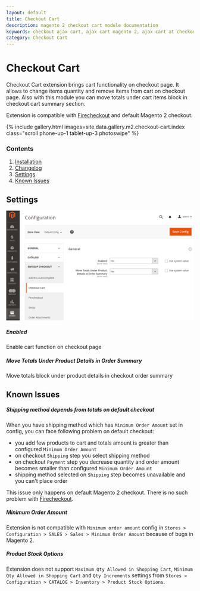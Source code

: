 ```yaml
---
layout: default
title: Checkout Cart
description: magento 2 checkout cart module documentation
keywords: checkout ajax cart, ajax cart magento 2, ajax cart at checkout page
category: Checkout Cart
---
```


# Checkout Cart

Checkout Cart extension brings cart functionality on checkout page. It allows
to change items quantity and remove items from cart on checkout page. Also with
this module you can move totals under cart items block in checkout cart summary section.

Extension is compatible with [Firecheckout](../firecheckout) and default Magento 2 checkout.

{% include gallery.html images=site.data.gallery.m2.checkout-cart.index class="scroll phone-up-1 tablet-up-3 photoswipe" %}

### Contents

1. [Installation](installation/)
2. [Changelog](changelog/)
3. [Settings](#settings)
4. [Known Issues](#known-issues)

## Settings

![Settings](/images/m2/checkout-cart/settings.png)

##### Enabled

Enable cart function on checkout page

##### Move Totals Under Product Details in Order Summary

Move totals block under product details in checkout order summary

## Known Issues

##### Shipping method depends from totals on default checkout

When you have shipping method which has `Minimum Order Amount` set in config,
you can face following problem on default checkout:

 -  you add few products to cart and totals amount is greater
 than configured `Minimum Order Amount`
 -  on checkout `Shipping` step you select shipping method
 -  on checkout `Payment` step you decrease quantity and order amount
 becomes smaller than configured `Minimum Order Amount`
 -  shipping method selected on `Shipping` step becomes unavailable
 and you can't place order

This issue only happens on default Magento 2 checkout.
There is no such problem with [Firecheckout](../firecheckout).

##### Minimum Order Amount

Extension is not compatible with `Minimum order amount` config in
`Stores > Configuration > SALES > Sales > Minimum Order Amount` because of bugs
in Magento 2.

##### Product Stock Options

Extension does not support `Maximum Qty Allowed in Shopping Cart`,
`Minimum Qty Allowed in Shopping Cart` and `Qty Increments` settings from
`Stores > Configuration > CATALOG > Inventory > Product Stock Options`.
